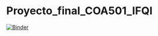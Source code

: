 # Proyecto_final_COA501_IFQI

[![Binder](https://mybinder.org/badge_logo.svg)](https://mybinder.org/v2/gh/IFQI91/Proyecto_final_COA501_IFQI.git/main?labpath=Proyecto_final_COA501_IFQI.ipynb)
